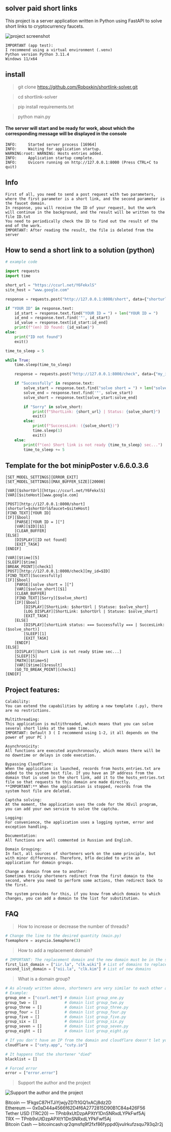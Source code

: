 ## solver paid short links
This project is a server application written in Python using FastAPI to solve short links to cryptocurrency faucets.

![project screenshot](img/1.png)

```
IMPORTANT (app test):
I recommend using a virtual environment (.venv) 
Python version Python 3.11.4
Windows 11/x64
```
## install

> git clone https://github.com/Roboxkin/shortlink-solver.git

> cd shortlink-solver

>pip install requirements.txt

>python main.py

#### The server will start and be ready for work, about which the corresponding message will be displayed in the console
```PS D:\short> & d:/short/.venv/Scripts/python.exe d:/short/main.py
INFO:     Started server process [16964]
INFO:     Waiting for application startup.
WARNING:root: WARNING: Hosts entries added.
INFO:     Application startup complete.
INFO:     Uvicorn running on http://127.0.0.1:8000 (Press CTRL+C to quit)
```
## Info
```
First of all, you need to send a post request with two parameters, where the first parameter is a short link, and the second parameter is the faucet domain.
In response, you will receive the ID of your request, but the work will continue in the background, and the result will be written to the file ID.txt
You need to periodically check the ID to find out the result of the end of the work.
IMPORTANT: After reading the result, the file is deleted from the server
```
## How to send a short link to a solution (python)
```python
# example code

import requests
import time

short_url = "https://ccurl.net/Y6FekxlS"
site_host = "www.google.com"

response = requests.post("http://127.0.0.1:8000/short", data={"shorturl": short_url, "faucet": site_host})

if "YOUR ID" in response.text:
    id_start = response.text.find("YOUR ID = ") + len("YOUR ID = ")
    id_end = response.text.find('"', id_start)
    id_value = response.text[id_start:id_end]
    print(f"(en) ID found: {id_value}")
else:
    print("ID not found")
    exit()

time_to_sleep = 5

while True:
    time.sleep(time_to_sleep)

    response = requests.post("http://127.0.0.1:8000/check", data={"my_id": id_value})

    if "Successfully" in response.text:
        solve_start = response.text.find("solve short = ") + len("solve short = ")
        solve_end = response.text.find('"', solve_start)
        solve_short = response.text[solve_start:solve_end]

        if "Sorry" in solve_short:
            print(f"ShortLink: {short_url} | Status: {solve_short}")
            exit()
        else:
            print(f"SuccessLink: ({solve_short})")
            time.sleep(1)
            exit()
    else:
        print(f"(en) Short link is not ready {time_to_sleep} sec...")
        time_to_sleep += 5
```
## Template for the  bot minipPoster v.6.6.0.3.6
```
[SET_MODEL_SETTINGS][ERROR_EXIT]
[SET_MODEL_SETTINGS][MAX_BUFFER_SIZE][20000]

[VAR][$shortUrl][https://ccurl.net/Y6FekxlS]
[VAR][$siteHost][www.google.com]

[POST][http://127.0.0.1:8000/short][shorturl=$shortUrl&faucet=$siteHost]
[FIND_TEXT][YOUR ID]
[IF][$bool]
    [PARSE][YOUR ID = ]["]
    [VAR][$ID][$1]
    [CLEAR_BUFFER]
[ELSE]
    [DISPLAY][ID not found]
    [EXIT_TASK]
[ENDIF]

[VAR][$time][5]
[SLEEP][$time]
[BREAK_POINT][check1]
[POST][http://127.0.0.1:8000/check][my_id=$ID]
[FIND_TEXT][Successfully]
[IF][$bool]
    [PARSE][solve short = ]["]
    [VAR][$solve_short][$1]
    [CLEAR_BUFFER]
    [FIND_TEXT][Sorry][$solve_short]
    [IF][$bool]
        [DISPLAY][ShortLink: $shortUrl | Statuse: $solve_short]
        [LOG_DISPLAY][ShortLink: $shortUrl | Statuse: $solve_short]
        [EXIT_TASK]
    [ELSE]
        [DISPLAY][shortLink status: === Successfully === | SuccesLink: ($solve_short)]
        [SLEEP][1]
        [EXIT_TASK]
    [ENDIF]
[ELSE]
    [DISPLAY][Short Link is not ready $time sec...]
    [SLEEP][5]
    [MATH][$time+5]
    [VAR][$time][$result]
    [GO_TO_BREAK_POINT][check1]
[ENDIF]
```
## Project features:
```
Calability:
You can extend the capabilities by adding a new template (.py), there are no restrictions.
```
```
Multithreading:
This application is multithreaded, which means that you can solve several short links at the same time.
IMPORTANT: Default 3 ( I recommend using 1-2, it all depends on the power of your PC )
```
```
Asynchronicity:
All functions are executed asynchronously, which means there will be no downtime or delays in code execution.
```
```
Bypassing Cloudflare:
When the application is launched, records from hosts_entries.txt are added to the system host file. If you have an IP address from the domain that is used in the short link, add it to the hosts_entries.txt file so that requests to this domain are made directly.  
**IMPORTANT:** When the application is stopped, records from the system host file are deleted.
```
```
Captcha solving:
At the moment, the application uses the code for the XEvil program, you can add your own service to solve the captcha.
```
```
Logging:
For convenience, the application uses a logging system, error and exception handling.
```
```
Documentation:
All functions are well commented in Russian and English.
```
```
Domain Grouping:
In fact, all sources of shorteners work on the same principle, but with minor differences. Therefore, bflo decided to write an application for domain groups.
```
```
Change a domain from one to another:
Sometimes tricky shorteners redirect from the first domain to the second, where you need to perform some actions, then redirect back to the first.

The system provides for this, if you know from which domain to which changes, you can add a domain to the list for substitution.
```
## FAQ
> How to increase or decrease the number of threads?

```python
# Change the line to the desired quantity (main.py)
fsemaphore = asyncio.Semaphore(3)
```
> How to add a replacement domain?

```python
# IMPORTANT: The replacement domain and the new domain must be in the same index.
first_list_domain = ["iir.la", "clk.wiki"] # List of domains to replace
second_list_domain = ["oii.la", "clk.kim"] # List of new domains
```
> What is a domain group?

```python
# As already written above, shorteners are very similar to each other and in order not to write a template for each domain, they can be combined into one group.
# Example:
group_one = ["ccurl.net"] # domain list group_one.py
group_two = []            # domain list group_two.py
group_three = []          # domain list group_three.py
group_four = []           # domain list group_four.py
group_five = []           # domain list group_five.py
group_six = []            # domain list group_six.py
group_seven = []          # domain list group_seven.py
group_eight = []          # domain list group_eight.py

# If you don't have an IP from the domain and cloudflare doesn't let you through
cloudflare = ["cety.app", "cuty.io"]

# It happens that the shortener "died"
blacklist = []

# Forced error
error = ["error.error"]
```
> Support the author and the project

![Support the author and the project](https://github.com/user-attachments/assets/b49c2b71-a6cc-44b9-ba6f-9f084784c529)

Bitcoin — 1FkgsC87HTJiYjwjyZDTt1GQ1xACj8dz2D  
Ethereum — 0x0aD44a4566f62D4f6A2772815D90B1C84a426F56  
Tether USD (TRC20) — TPnb9xUtDzpAPXtY1DnSNRxdLYPkFwf5Aj  
TRX — TPnb9xUtDzpAPXtY1DnSNRxdLYPkFwf5Aj  
Bitcoin Cash — bitcoincash:qr2qmsfq9f2fxf86fyppd0jvulrkufzsqu793q2r2j
